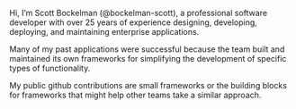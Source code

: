 Hi, I’m Scott Bockelman (@bockelman-scott), a professional software developer with over 25 years of experience designing, developing, deploying, and maintaining enterprise applications.

Many of my past applications were successful because the team built and maintained its own frameworks for simplifying the development of specific types of functionality.

My public github contributions are small frameworks or the building blocks for frameworks that might help other teams take a similar approach.


<!---
bockelman-scott/bockelman-scott is a ✨ special ✨ repository because its `README.md` (this file) appears on your GitHub profile.
You can click the Preview link to take a look at your changes.
--->

